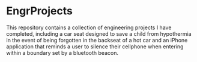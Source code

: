 # EngrProjects
This repository contains a collection of engineering projects I have completed, including a car seat designed to save a child from hypothermia in the event of being forgotten in the backseat of a hot car and an iPhone application that reminds a user to silence their cellphone when entering within a boundary set by a bluetooth beacon.
